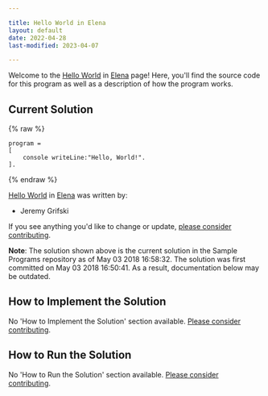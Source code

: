 ```yaml
---

title: Hello World in Elena
layout: default
date: 2022-04-28
last-modified: 2023-04-07

---
```


Welcome to the [Hello World](https://sampleprograms.io/projects/hello-world) in [Elena](https://sampleprograms.io/languages/elena) page! Here, you'll find the source code for this program as well as a description of how the program works.

## Current Solution

{% raw %}

```elena
program =
[
    console writeLine:"Hello, World!".
].
```

{% endraw %}

[Hello World](https://sampleprograms.io/projects/hello-world) in [Elena](https://sampleprograms.io/languages/elena) was written by:

- Jeremy Grifski

If you see anything you'd like to change or update, [please consider contributing](https://github.com/TheRenegadeCoder/sample-programs).

**Note**: The solution shown above is the current solution in the Sample Programs repository as of May 03 2018 16:58:32. The solution was first committed on May 03 2018 16:50:41. As a result, documentation below may be outdated.

## How to Implement the Solution

No 'How to Implement the Solution' section available. [Please consider contributing](https://github.com/TheRenegadeCoder/sample-programs-website).

## How to Run the Solution

No 'How to Run the Solution' section available. [Please consider contributing](https://github.com/TheRenegadeCoder/sample-programs-website).